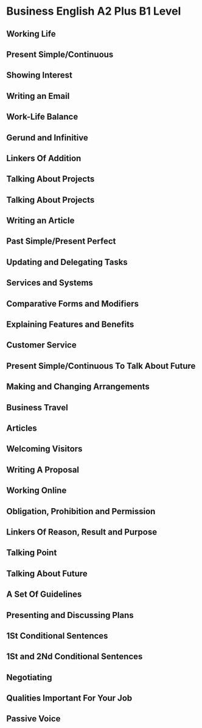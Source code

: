 # Business English A2 Plus B1 Level

## Working Life

## Present Simple/Continuous

## Showing Interest

## Writing an Email

## Work-Life Balance

## Gerund and Infinitive

## Linkers Of Addition

## Talking About Projects

## Talking About Projects

## Writing an Article

## Past Simple/Present Perfect

## Updating and Delegating Tasks

## Services and Systems

## Comparative Forms and Modifiers

## Explaining Features and Benefits

## Customer Service

## Present Simple/Continuous To Talk About Future

## Making and Changing Arrangements

## Business Travel

## Articles

## Welcoming Visitors

## Writing A Proposal

## Working Online

## Obligation, Prohibition and Permission

## Linkers Of Reason, Result and Purpose

## Talking Point

## Talking About Future

## A Set Of Guidelines

## Presenting and Discussing Plans

## 1St Conditional Sentences

## 1St and 2Nd Conditional Sentences

## Negotiating

## Qualities Important For Your Job

## Passive Voice
